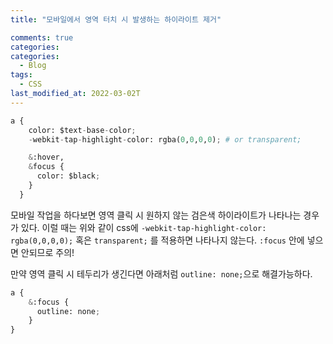 ```yaml
---
title: "모바일에서 영역 터치 시 발생하는 하이라이트 제거"

comments: true
categories:
categories:
  - Blog
tags:
  - CSS
last_modified_at: 2022-03-02T
---
```


```python
a {
    color: $text-base-color;
    -webkit-tap-highlight-color: rgba(0,0,0,0); # or transparent;

    &:hover,
    &focus {
      color: $black;
    }
  }
```
모바일 작업을 하다보면 영역 클릭 시 원하지 않는 검은색 하이라이트가 나타나는 경우가 있다. 
이럴 때는 위와 같이 css에 `-webkit-tap-highlight-color:` `rgba(0,0,0,0);` 혹은 `transparent;` 를 적용하면 나타나지 않는다. `:focus` 안에 넣으면 안되므로 주의!

만약 영역 클릭 시 테두리가 생긴다면 아래처럼 `outline: none;`으로 해결가능하다. 
```python
a {
    &:focus {
      outline: none;
    }
}
```
